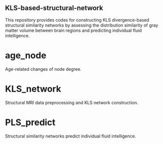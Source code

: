 ## KLS-based-structural-network
This repository provides codes for constructing KLS divergence-based structural similarity networks by assessing the distribution similarity of gray matter volume between brain regions and predicting individual fluid intelligence. 

# age_node
Age-related changes of node degree. 

# KLS_network
Structural MRI data preprocessing and KLS network construction.

# PLS_predict
Structural similarity networks predict individual fluid intelligence.
